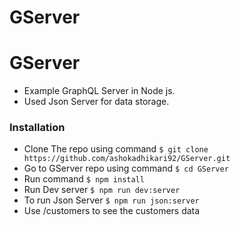 # GServer

# GServer

- Example GraphQL Server in Node js.
- Used Json Server for data storage.

### Installation 
- Clone The repo using command ```$ git clone https://github.com/ashokadhikari92/GServer.git```
- Go to GServer repo using command ```$ cd GServer```
- Run command ```$ npm install```
- Run Dev server ```$ npm run dev:server```
- To run Json Server ```$ npm run json:server```
- Use /customers to see the customers data